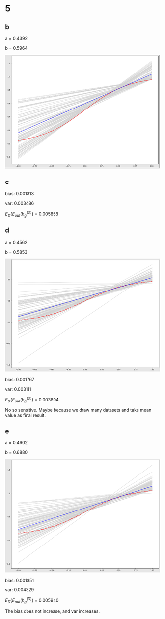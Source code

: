 # 5

## b

a = 0.4392

b = 0.5964

<img src="5_b.png" />

## c 

bias: 0.001813

var: 0.003486

$E_D\{E_{out} (h_g ^ {(D)} \}$ = 0.005858

## d

a = 0.4562

b = 0.5853

<img src="5_d.png" />

bias: 0.001767

var: 0.003111

$E_D\{E_{out} (h_g ^ {(D)} \}$ = 0.003804

No so sensitive. Maybe because we draw many datasets and take mean value as final result.


## e

a = 0.4602

b = 0.6880

<img src="5_e.png" />

bias: 0.001851

var: 0.004329

$E_D\{E_{out} (h_g ^ {(D)} \}$ = 0.005940

The bias does not increase, and var increases.